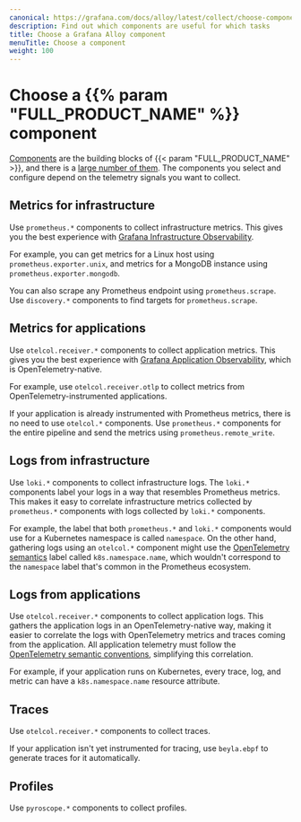```yaml
---
canonical: https://grafana.com/docs/alloy/latest/collect/choose-component/
description: Find out which components are useful for which tasks
title: Choose a Grafana Alloy component
menuTitle: Choose a component
weight: 100
---
```


# Choose a  {{% param "FULL_PRODUCT_NAME" %}} component

[Components][components] are the building blocks of {{< param "FULL_PRODUCT_NAME" >}}, and there is a [large number of them][components-ref].
The components you select and configure depend on the telemetry signals you want to collect.

[components]: ../../get-started/components/
[components-ref]: ../../reference/components/

## Metrics for infrastructure

Use `prometheus.*` components to collect infrastructure metrics.
This gives you the best experience with [Grafana Infrastructure Observability][].

For example, you can get metrics for a Linux host using `prometheus.exporter.unix`, and metrics for a MongoDB instance using `prometheus.exporter.mongodb`.

You can also scrape any Prometheus endpoint using `prometheus.scrape`.
Use `discovery.*` components to find targets for `prometheus.scrape`.

[Grafana Infrastructure Observability]:https://grafana.com/docs/grafana-cloud/monitor-infrastructure/

## Metrics for applications

Use `otelcol.receiver.*` components to collect application metrics.
This gives you the best experience with [Grafana Application Observability][], which is OpenTelemetry-native.

For example, use `otelcol.receiver.otlp` to collect metrics from OpenTelemetry-instrumented applications.

If your application is already instrumented with Prometheus metrics, there is no need to use `otelcol.*` components.
Use `prometheus.*` components for the entire pipeline and send the metrics using `prometheus.remote_write`.

[Grafana Application Observability]:https://grafana.com/docs/grafana-cloud/monitor-applications/application-observability/introduction/

## Logs from infrastructure

Use `loki.*` components to collect infrastructure logs.
The `loki.*` components label your logs in a way that resembles Prometheus metrics.
This makes it easy to correlate infrastructure metrics collected by `prometheus.*` components
with logs collected by `loki.*` components.

For example, the label that both `prometheus.*` and `loki.*` components would use for a Kubernetes namespace is called `namespace`.
On the other hand, gathering logs using an `otelcol.*` component might use the [OpenTelemetry semantics][OTel-semantics] label called `k8s.namespace.name`,
which wouldn't correspond to the `namespace` label that's common in the Prometheus ecosystem.

## Logs from applications

Use `otelcol.receiver.*` components to collect application logs.
This gathers the application logs in an OpenTelemetry-native way, making it easier to
correlate the logs with OpenTelemetry metrics and traces coming from the application.
All application telemetry must follow the [OpenTelemetry semantic conventions][OTel-semantics], simplifying this correlation.

For example, if your application runs on Kubernetes, every trace, log, and metric can have a `k8s.namespace.name` resource attribute.

[OTel-semantics]:https://opentelemetry.io/docs/concepts/semantic-conventions/

## Traces

Use `otelcol.receiver.*` components to collect traces.

If your application isn't yet instrumented for tracing, use `beyla.ebpf` to generate traces for it automatically.

## Profiles

Use `pyroscope.*` components to collect profiles.
